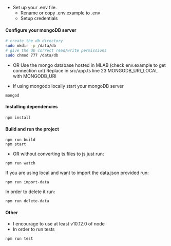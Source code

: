 - Set up your .env file.
  * Rename or copy .env.example to .env
  * Setup credentials

#### Configure your mongoDB server
```bash
# create the db directory
sudo mkdir -p /data/db
# give the db correct read/write permissions
sudo chmod 777 /data/db
```

- OR Use the mongo database hosted in MLAB (check env.example to get connection url)
Replace in src/app.ts line 23 MONGODB_URI_LOCAL with MONGODB_URI
 
- If using mongodb  locally start your mongoDB server
```
mongod
```
#### Installing dependencies
```
npm install
```

#### Build and run the project 
```
npm run build
npm start
```

- OR without converting ts files to js just run:
```
npm run watch
```

If you are using local and want to import the data.json provided run:
```
npm run import-data
```
In order to delete it run:
```
npm run delete-data
```

#### Other
* I encourage to use at least v10.12.0 of node
* In order to run tests
```
npm run test
```

